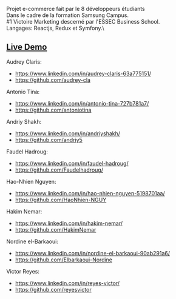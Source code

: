 Projet e-commerce fait par le 8 développeurs étudiants\
Dans le cadre de la formation Samsung Campus.\
#1 Victoire Marketing descerné par l'ESSEC Business School.\
Langages: Reactjs, Redux et Symfony.\
## [Live Demo](https://e-8commerce-client.herokuapp.com/)

Audrey Claris:
- https://www.linkedin.com/in/audrey-claris-63a775151/
- https://github.com/audrey-cla

Antonio Tina:
- https://www.linkedin.com/in/antonio-tina-727b781a7/
- https://github.com/antoniotina

Andriy Shakh:
- https://www.linkedin.com/in/andriyshakh/
- https://github.com/andriy5

Faudel Hadroug:
- https://www.linkedin.com/in/faudel-hadroug/
- https://github.com/Faudelhadroug/

Hao-Nhien Nguyen:
- https://www.linkedin.com/in/hao-nhien-nguyen-5198701aa/
- https://github.com/HaoNhien-NGUY

Hakim Nemar:
- https://www.linkedin.com/in/hakim-nemar/
- https://github.com/HakimNemar

Nordine el-Barkaoui:
- https://www.linkedin.com/in/nordine-el-barkaoui-90ab291a6/
- https://github.com/Elbarkaoui-Nordine

Victor Reyes:
- https://www.linkedin.com/in/reyes-victor/
- https://github.com/reyesvictor
